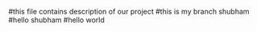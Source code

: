 #this file contains description of our project
#this is my branch shubham
#hello shubham
#hello world
